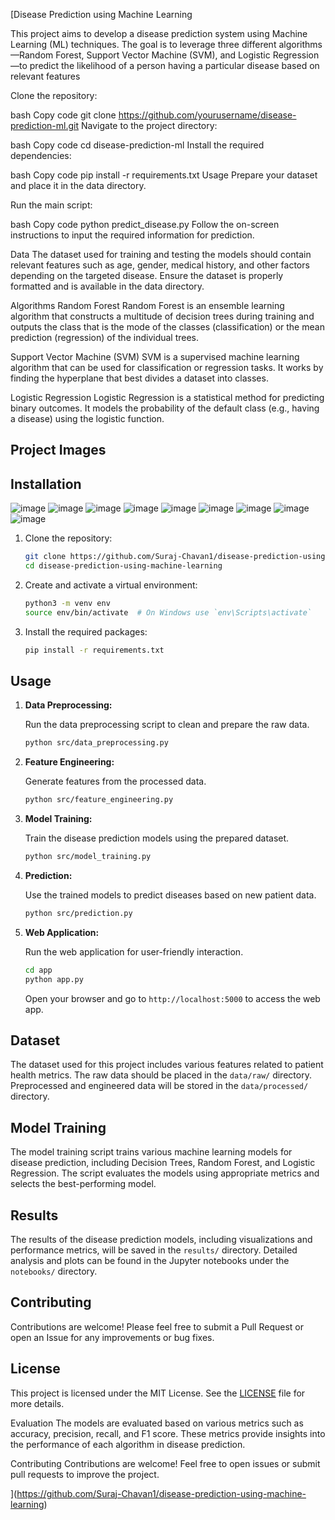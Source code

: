 [Disease Prediction using Machine Learning

This project aims to develop a disease prediction system using Machine Learning (ML) techniques. The goal is to leverage three different algorithms—Random Forest, Support Vector Machine (SVM), and Logistic Regression—to predict the likelihood of a person having a particular disease based on relevant features

Clone the repository:

bash
Copy code
git clone https://github.com/yourusername/disease-prediction-ml.git
Navigate to the project directory:

bash
Copy code
cd disease-prediction-ml
Install the required dependencies:

bash
Copy code
pip install -r requirements.txt
Usage
Prepare your dataset and place it in the data directory.

Run the main script:

bash
Copy code
python predict_disease.py
Follow the on-screen instructions to input the required information for prediction.

Data
The dataset used for training and testing the models should contain relevant features such as age, gender, medical history, and other factors depending on the targeted disease. Ensure the dataset is properly formatted and is available in the data directory.

Algorithms
Random Forest
Random Forest is an ensemble learning algorithm that constructs a multitude of decision trees during training and outputs the class that is the mode of the classes (classification) or the mean prediction (regression) of the individual trees.

Support Vector Machine (SVM)
SVM is a supervised machine learning algorithm that can be used for classification or regression tasks. It works by finding the hyperplane that best divides a dataset into classes.

Logistic Regression
Logistic Regression is a statistical method for predicting binary outcomes. It models the probability of the default class (e.g., having a disease) using the logistic function.

## Project Images


## Installation
![image](https://github.com/Suraj-Chavan1/disease-prediction-using-machine-learning/assets/113795475/10fbb9c7-7124-48a2-8fd7-6aac22e2e0ed)
![image](https://github.com/Suraj-Chavan1/disease-prediction-using-machine-learning/assets/113795475/e9e16565-f98c-4a9c-b80e-90f65882ac48)
![image](https://github.com/Suraj-Chavan1/disease-prediction-using-machine-learning/assets/113795475/e36605f3-c690-4e1a-b286-3a5f6c5764db)
![image](https://github.com/Suraj-Chavan1/disease-prediction-using-machine-learning/assets/113795475/4476332f-02f2-4c68-b51d-05e6b425f34d)
![image](https://github.com/Suraj-Chavan1/disease-prediction-using-machine-learning/assets/113795475/6934f50e-fd2b-4bda-9b45-124bc17f8322)
![image](https://github.com/Suraj-Chavan1/disease-prediction-using-machine-learning/assets/113795475/9947bb8f-8357-435f-848d-162fbe1eef60)
![image](https://github.com/Suraj-Chavan1/disease-prediction-using-machine-learning/assets/113795475/689d1f87-ced8-473b-86ea-ae9534001d4c)
![image](https://github.com/Suraj-Chavan1/disease-prediction-using-machine-learning/assets/113795475/99f42d7c-7320-4478-85d1-1f8c78d4ff6e)
![image](https://github.com/Suraj-Chavan1/disease-prediction-using-machine-learning/assets/113795475/013bbc2f-64eb-4056-a1d9-8900fe279007)









1. Clone the repository:

    ```bash
    git clone https://github.com/Suraj-Chavan1/disease-prediction-using-machine-learning.git
    cd disease-prediction-using-machine-learning
    ```

2. Create and activate a virtual environment:

    ```bash
    python3 -m venv env
    source env/bin/activate  # On Windows use `env\Scripts\activate`
    ```

3. Install the required packages:

    ```bash
    pip install -r requirements.txt
    ```

## Usage

1. **Data Preprocessing:**

    Run the data preprocessing script to clean and prepare the raw data.

    ```bash
    python src/data_preprocessing.py
    ```

2. **Feature Engineering:**

    Generate features from the processed data.

    ```bash
    python src/feature_engineering.py
    ```

3. **Model Training:**

    Train the disease prediction models using the prepared dataset.

    ```bash
    python src/model_training.py
    ```

4. **Prediction:**

    Use the trained models to predict diseases based on new patient data.

    ```bash
    python src/prediction.py
    ```

5. **Web Application:**

    Run the web application for user-friendly interaction.

    ```bash
    cd app
    python app.py
    ```

    Open your browser and go to `http://localhost:5000` to access the web app.

## Dataset

The dataset used for this project includes various features related to patient health metrics. The raw data should be placed in the `data/raw/` directory. Preprocessed and engineered data will be stored in the `data/processed/` directory.

## Model Training

The model training script trains various machine learning models for disease prediction, including Decision Trees, Random Forest, and Logistic Regression. The script evaluates the models using appropriate metrics and selects the best-performing model.

## Results

The results of the disease prediction models, including visualizations and performance metrics, will be saved in the `results/` directory. Detailed analysis and plots can be found in the Jupyter notebooks under the `notebooks/` directory.

## Contributing

Contributions are welcome! Please feel free to submit a Pull Request or open an Issue for any improvements or bug fixes.

## License

This project is licensed under the MIT License. See the [LICENSE](LICENSE) file for more details.

Evaluation
The models are evaluated based on various metrics such as accuracy, precision, recall, and F1 score. These metrics provide insights into the performance of each algorithm in disease prediction.

Contributing
Contributions are welcome! Feel free to open issues or submit pull requests to improve the project.

](https://github.com/Suraj-Chavan1/disease-prediction-using-machine-learning)
